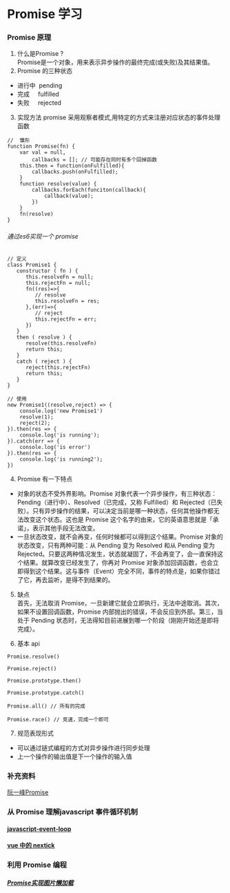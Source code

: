 # Promise 学习

### Promise 原理
1. 什么是Promise ?  
Promise是一个对象，用来表示异步操作的最终完成(或失败)及其结果值。
2. Promise 的三种状态
- 进行中&nbsp;&nbsp;pending
- 完成&nbsp;&nbsp;&nbsp;&nbsp;&nbsp;fulfilled  
- 失败&nbsp;&nbsp;&nbsp;&nbsp;&nbsp;rejected
3. 实现方法
   promise 采用观察者模式,用特定的方式来注册对应状态的事件处理函数   
``````
//  雏形
function Promise(fn) {
    var val = null,
        callbacks = []; // 可能存在同时有多个回掉函数
    this.then = function(onFulfilled){
        callbacks.push(onFulfilled);
    }
    function resolve(value) {
        callbacks.forEach(funciton(callback){
            callback(value);
        })
    }
    fn(resolve)
}
``````
###### 通过es6实现一个 promise
``````
// 定义
class Promise1 {
   constructor ( fn ) {
      this.resolveFn = null;
      this.rejectFn = null;
      fn((res)=>{
         // resolve
         this.resolveFn = res;
      },(err)=>{
         // reject
         this.rejectFn = err;
      })
   }
   then ( resolve ) {
      resolve(this.resolveFn)
      return this;
   }
   catch ( reject ) {
      reject(this.rejectFn)
      return this;
   }
}

// 使用
new Promise1((resolve,reject) => {
    console.log('new Promise1')
    resolve(1);
    reject(2);
}).then(res => {
    console.log('is running');
}).catch(err => {
    console.log('is error')
}).then(res => {
    console.log('is running2');
})

``````
4. Promise 有一下特点
  - 对象的状态不受外界影响。Promise 对象代表一个异步操作，有三种状态：Pending（进行中）、Resolved（已完成，又称 Fulfilled）和 Rejected（已失败）。只有异步操作的结果，可以决定当前是哪一种状态，任何其他操作都无法改变这个状态。这也是 Promise 这个名字的由来，它的英语意思就是「承诺」，表示其他手段无法改变。
  - 一旦状态改变，就不会再变，任何时候都可以得到这个结果。Promise 对象的状态改变，只有两种可能：从 Pending 变为 Resolved 和从 Pending 变为 Rejected。只要这两种情况发生，状态就凝固了，不会再变了，会一直保持这个结果。就算改变已经发生了，你再对 Promise 对象添加回调函数，也会立即得到这个结果。这与事件（Event）完全不同，事件的特点是，如果你错过了它，再去监听，是得不到结果的。
  
5. 缺点  
首先，无法取消 Promise，一旦新建它就会立即执行，无法中途取消。其次，如果不设置回调函数，Promise 内部抛出的错误，不会反应到外部。第三，当处于 Pending 状态时，无法得知目前进展到哪一个阶段（刚刚开始还是即将完成）。

6. 基本 api   
``````
Promise.resolve()

Promise.reject()

Promise.prototype.then()

Promise.prototype.catch()

Promise.all() // 所有的完成

Promise.race() // 竞速，完成一个即可
``````

7. 规范表现形式
- 可以通过链式编程的方式对异步操作进行同步处理 
- 上一个操作的输出值是下一个操作的输入值

### 补充资料
[阮一峰Promise](https://es6.ruanyifeng.com/#docs/promise)

### 从 Promise 理解javascript 事件循环机制
#### [javascript-event-loop](https://github.com/wang90/Promise/blob/master/event-loop.html)
#### [vue 中的 nextick](https://github.com/wang90/Promise/blob/master/vue-nextick.html)

### 利用 Promise 编程
##### [Promise实现图片懒加载](https://github.com/wang90/Promise/blob/master/load-image.html)
